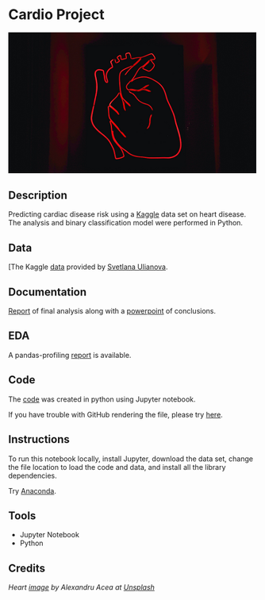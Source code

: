# Cardio Project

<img src="images/heart.png" width ="500">

## Description 

Predicting cardiac disease risk using a [Kaggle](https://www.kaggle.com/sulianova/cardiovascular-disease-dataset) data set on heart disease. The analysis and binary classification model were performed in Python.

## Data 

[The Kaggle [data](https://www.kaggle.com/sulianova/cardiovascular-disease-dataset) provided by [Svetlana Ulianova](https://www.kaggle.com/sulianova).

## Documentation

[Report](docs/FinalCardiac.pdf) of final analysis along with a [powerpoint](powerpoint/KaggleCardiacData.pdf) of conclusions.

## EDA 

A pandas-profiling [report](https://sdloyd.github.io/CardioProject/pandasprofile/cardio-pandas-profile-report.html) is available.

## Code

The [code](https://github.com/SDLoyd/CardioProject/blob/master/code/Cardio.ipynb) was created in python using Jupyter notebook.

If you have trouble with GitHub rendering the file, please try [here](https://nbviewer.jupyter.org/github/SDLoyd/CardioProject/blob/master/code/Cardio.ipynb).

## Instructions

To run this notebook locally, install Jupyter, download the data set, change the file location to load the code and data, and install all the library dependencies.

Try [Anaconda](https://www.anaconda.com/).

## Tools 

* Jupyter Notebook
* Python 

## Credits

_Heart [image](https://unsplash.com/photos/RQgKM1h2agA) by Alexandru Acea at [Unsplash](https://unsplash.com/)_

